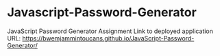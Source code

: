 # Javascript-Password-Generator
JavaScript Password Generator Assignment
Link to deployed application URL: https://bwemjammintoucans.github.io/JavaScript-Password-Generator/
